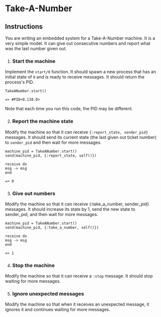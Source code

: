 # Take-A-Number

## Instructions

You are writing an embedded system for a Take-A-Number machine. It is a very simple model. It can give out consecutive numbers and report what was the last number given out.

1. ### Start the machine

Implement the `start/0` function. It should spawn a new process that has an initial state of `0` and is ready to receive messages. It should return the process's PID.

```
TakeANumber.start()

=> #PID<0.138.0>
```

Note that each time you run this code, the PID may be different.

2. ### Report the machine state

Modify the machine so that it can receive `{:report_state, sender_pid}` messages. It should send its current state (the last given out ticket number) to `sender_pid` and then wait for more messages.

```
machine_pid = TakeANumber.start()
send(machine_pid, {:report_state, self()})

receive do
msg -> msg
end

=> 0
```

3. ### Give out numbers

Modify the machine so that it can receive {:take_a_number, sender_pid} messages. It should increase its state by 1, send the new state to sender_pid, and then wait for more messages.

```
machine_pid = TakeANumber.start()
send(machine_pid, {:take_a_number, self()})

receive do
msg -> msg
end

=> 1
```

4. ### Stop the machine

Modify the machine so that it can receive a `:stop` message. It should stop waiting for more messages.

5. ### Ignore unexpected messages

Modify the machine so that when it receives an unexpected message, it ignores it and continues waiting for more messages.
